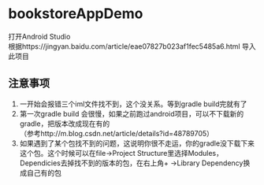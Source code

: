 # bookstoreAppDemo
打开Android Studio  
根据https://jingyan.baidu.com/article/eae07827b023af1fec5485a6.html 导入此项目  
  
## 注意事项  
1. 一开始会报错三个iml文件找不到，这个没关系。等到gradle build完就有了  
2. 第一次gradle build 会很慢，如果之前跑过android项目，可以不下载新的gradle，把版本改成现在有的  
（参考http://m.blog.csdn.net/article/details?id=48789705）
3. 如果遇到了某个包找不到的问题，这说明你很不走运，你的gradle没下载下来这个包。这个时候可以在file->Project Structure里选择Modules，Dependicies去掉找不到的版本的包，在右上角+ ->Library Dependency换成自己有的包

